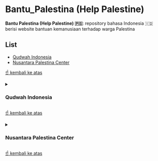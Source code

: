 # Bantu_Palestina (Help Palestine)

__Bantu Palestina (Help Palestine) 🇵🇸__: repository bahasa Indonesia 🇮🇩 berisi website bantuan kemanusiaan terhadap warga Palestina

## List

- [Qudwah Indonesia](#qudwah-indonesia)
- [Nusantara Palestina Center](#nusantara-palestina-center)

[☝ kembali ke atas](#bantu_palestina-help-palestine)

<details>
<summary>

### Qudwah Indonesia
</summary>

| Poin | Keterangan | Sumber |
| ---: | :--- | :---: |
| Berdiri Sejak ⌛ | 2019 | [Qudwah Indonesia](https://qudwahindonesia.id) |
| Legalitas ⚖ | Yayasan Teladan Kemanusiaan Indonesia (Nomor AHU- 0019410.AH.01.12. Tahun 2019) | [Qudwah Indonesia](https://qudwahindonesia.id/about-us) - [AHU](https://ahu.go.id/pencarian/profil-yayasan/?tipe=yayasan&nama=Teladan+Kemanusiaan+Indonesia&g-recaptcha-response=03AEkXODDrUp0lym6wXIUgC0KOo-Tnil3G8XZdE-6zvCp-Q2sRCl2Zw_kLd0AL34790pIa6SMd_2rFGLKlJOXO_NWMGDrFIFEGUq-A-PMYl5Fzb7RneiI31ahjYvDvnxvDaDVqMmzVUpM_qMBWnr3IGFttiOq-RHK7hxjNnvJPOd3hBkJI7r4nRkhvco6amwnNv16z29d1FoDlrK8nnHtgUe7BsivoGkUnyflzYCfFLVckaeqWrFaec6Z4WSMQ47l3t7YVpQvcSt8dBVzQ09axxaoP4YTZKxSggHA-M-ufWyHkYJWuthu8k5d_6_GL9V2GSP7-p5P7mq4LFGlLDfsXINK4I3KPVILsptqAgFWOQa53JpXi1TrYO4aiYJTyBmU8ohdiv1UPAZlQTi64rNKVrYSpx33sgrZsC7GJc_rHcUfDAJab7F0PIXCrCu6PAFKt2Q3IbCXNS9Eu4-yPCTTLDi6QU7fWN2tPbxedjBXxk6huKbCX3Zk3XmoSjViHbn1LEdon_Krgz-fp) |
| Karyawan 👨‍💻 | CRM, HR, Program Development Officer, dll | [LinkedIn](https://www.linkedin.com/search/results/people/?currentCompany=%5B%2274357705%22%5D&sid=e%2C%3B) |
| Lokasi 📍 | Bekasi, Jawa Barat | [Qudwah Indonesia](https://qudwahindonesia.id) - [Google Maps](https://www.google.com/maps/place/Qudwah+Indonesia/@-6.2764548,106.9716705,17z/data=!3m1!4b1!4m14!1m8!3m7!1s0x2e698d649a2e94d9:0x6112ba67c40e0acc!2sQudwah+Indonesia!8m2!3d-6.2764548!4d106.9738592!14m1!1BCgIgAQ!3m4!1s0x2e698d649a2e94d9:0x6112ba67c40e0acc!8m2!3d-6.2764548!4d106.9738592) |
| Website Donasi 💻 | Qudwah Indonesia - Palestina | [Qudwah Indonesia](https://qudwahindonesia.id/campaign?categories=palestina&categories_txt=Palestina&modal_filter=0&percent=0&sort=lastest) |
| WhatsApp 📲 | +6281534048676 | [Qudwah Indonesia](https://qudwahindonesia.id) - [Chat WhatsApp](https://wa.me/6281534048676)
| Laporan Keuangan 💰 | Tab `Berita Terbaru` dan `Blog` | [Qudwah Indonesia](https://qudwahindonesia.id/news) |
| Metode Pembayaran 📨 | ![Gopay](/assets/gopay.svg) ![LinkAja](/assets/linkaja.svg) ![ShopeePay](/assets/shopeepay.svg) ![OVO](/assets/ovo.svg) ![Dana](/assets/dana.svg) ![QRIS](/assets/qris.svg) | [Qudwah Indonesia](https://qudwahindonesia.id/campaign/berbagi-air/donate)

![website qi 1](/assets/qudwahindonesia_1.jpg)

![website qi 2](/assets/qudwahindonesia_2.jpg)

</details>

[☝ kembali ke atas](#bantu_palestina-help-palestine)

<details>
<summary>

### Nusantara Palestina Center
</summary>

| Poin | Keterangan | Sumber |
| ---: | :--- | :---: |
| Berdiri Sejak ⌛ | 2018 | [Nusantara Palestina Center](https://npc.id/sejarah-npc/) |
| Legalitas ⚖ | Yayasan Nusantara Palestina Center (Nomor AHU-0003539.AH.01.04 Tahun 2018) | [Nusantara Palestina Center](https://npc.id/legalitas/) - [AHU](https://ahu.go.id/pencarian/profil-yayasan/?tipe=yayasan&nama=nusantara+palestina+center&g-recaptcha-response=03AD1IbLDWKERA5VKLPB7innJHSBeP8Z8G6RU_BJCBNMOEyqXwAmrZkt3Uw6NAFUkrX0BVIAZQ676wHGS-7sC_ykGX3Ta5r-GHhOMEg5wDEDWKT2nIAozWzgAcgQqJjcSvimXFgm8ybRnuEcjP__sr9_Hlz9pXKStQWNxTY9Hvp0e2M672pgLj034T6PlYRllsF_TppSnjk2FehcF2bapzTym6SJl8BHW7O1bhIwpKq4LzknjF61hSxJixyJ99AdqLwiPO-AJNPOdOQzgB1oBMKbzziczbwIZI5aiEP33bicG5mL5uz02rKId6WTorREX67daxEFaGvP3zTY6IqkzpqliiWmELZS99chjc_Mxy95NmEB-At7nc-AibMmjofuGCsxZ3ZmQ78GBaVMRfwVl7Wk-n5SEHXmnGWxj25p1ELmw3FuNIzp7XnCdrOGKOfEMteMk4bQ4IvAWi-3RMiufeoyHQ1NNidAibItb6bOMb4lGg2ANux4QRQbM) |
| Karyawan 👨‍💻 | Head Of Department Media, Accountant, Media And Communications Manager, dll | [LinkedIn](https://www.linkedin.com/search/results/people/?currentCompany=%5B%2274697430%22%5D&origin=COMPANY_PAGE_CANNED_SEARCH&sid=ne) |
| Lokasi 📍 | Jakarta Timur, DKI Jakarta | [Nusantara Palestina Center](https://npc.id/) - [Google Maps](https://www.google.com/maps/place/Nusantara+Palestina+Center/@-6.3155893,106.8901251,17z/data=!3m1!4b1!4m5!3m4!1s0x2e69f36e1ff8ca8d:0xb9cb12e0f74a1e97!8m2!3d-6.3155893!4d106.8923138) |
| Website Donasi 💻 | Nusantara Palestina Center - Galang Dana | [Nusantara Palestina Center](https://donasi.npc.id/) |
| WhatsApp 📲 | +628119944496 | [Nusantara Palestina Center](https://npc.id/kontak/) - [Chat WhatsApp](https://wa.me/628119944496)
| Laporan Keuangan 💰 | Penyaluran Archives | [Nusantara Palestina Center](https://npc.id/kategori/penyaluran/) |
| Metode Pembayaran 📨 | ![Gopay](/assets/gopay.svg) ![LinkAja](/assets/linkaja.svg) ![ShopeePay](/assets/shopeepay.svg) ![OVO](/assets/ovo.svg) ![Dana](/assets/dana.svg) ![QRIS](/assets/qris.svg) ![Flip](/assets/flip.svg) ![ATM Bersama](/assets/atm-bersama.svg) ![ATM Prima](/assets/atm-prima.svg) ![ATM Alto](/assets/atm-alto.svg) ![Jenius](/assets/jenius.svg) ![BCA](/assets/bca.svg) ![Mandiri](/assets/mandiri.svg) ![BNI](/assets/bni.svg) ![BRI](/assets/bri.svg) ![BSI](/assets/bsi.svg) ![BJB](/assets/bjb.svg) ![Permata](/assets/permata.svg) ![Bank Lain](/assets/bank-lain.svg) ![Alfamart](/assets/alfamart.svg) ![Indomaret](/assets/indomaret.svg) | [Nusantara Palestina Center](https://donasi.npc.id/donate-now/)

![website npc 1](/assets/npc_1.jpg)

![website npc 2](/assets/npc_2.jpg)

</details>

[☝ kembali ke atas](#bantu_palestina-help-palestine)